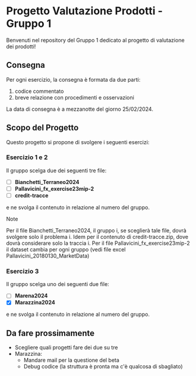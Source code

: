 # Progetto Valutazione Prodotti - Gruppo 1

Benvenuti nel repository del Gruppo 1 dedicato al progetto di valutazione dei prodotti!

## Consegna

Per ogni esercizio, la consegna è formata da due parti: 
1) codice commentato
2) breve relazione con procedimenti e osservazioni

La data di consegna è a mezzanotte del giorno 25/02/2024.

## Scopo del Progetto

Questo progetto si propone di svolgere i seguenti esercizi: 

### Esercizio 1 e 2

Il gruppo scelga due dei seguenti tre file:

- [ ] **Bianchetti_Terraneo2024**
- [ ] **Pallavicini_fx_exercise23mip-2**
- [ ] **credit-tracce** 

e ne svolga il contenuto in relazione al numero del gruppo.

> [!NOTE]
> Per il file Bianchetti_Terraneo2024, il gruppo i, se sceglierà tale file, dovrà svolgere solo il problema i.
> Idem per il contenuto di credit-tracce.zip, dove dovrà considerare solo la traccia i.
> Per il file Pallavicini_fx_exercise23mip-2 il dataset cambia per ogni gruppo (vedi file excel Pallavicini_20180130_MarketData)

### Esercizio 3

Il gruppo scelga uno dei seguenti due file:
- [ ] **Marena2024**
- [x] **Marazzina2024**

e ne svolga il contenuto in relazione al numero del gruppo.


## Da fare prossimamente

- Scegliere quali progetti fare dei due su tre
- Marazzina:
  - Mandare mail per la questione del beta
  - Debug codice (la struttura è pronta ma c'è qualcosa di sbagliato)




